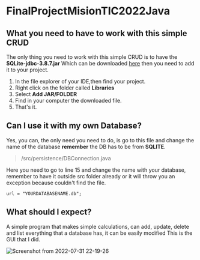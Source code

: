 # FinalProjectMisionTIC2022Java

## What you need to have to work with this simple CRUD

The only thing you need to work with this simple CRUD is to have the **SQLite-jdbc-3.8.7.jar**
Which can be downloaded [here](https://jar-download.com/artifacts/org.xerial/sqlite-jdbc/3.8.7/source-code)
then you need to add it to your project.

1. In the file explorer of your IDE,then find your project.
2. Right click on the folder called **Libraries**
3. Select **Add JAR/FOLDER**
4. Find in your computer the downloaded file.
5. That's it.

## Can I use it with my own Database?

Yes, you can, the only need you need to do, is go to this file and change the name of the database
**remember** the DB has to be from **SQLITE**.

> /src/persistence/DBConnection.java

Here you need to go to line 15 and change the name with your database, remember to have it outside src folder already
or it will throw you an exception because couldn't find the file.
  ```
  url = "YOURDATABASENAME.db";
  ```
## What should I expect?

A simple program that makes simple calculations, can add, update, delete and list everything that a database has, it can be easily modified
This is the GUI that I did.


![Screenshot from 2022-07-31 22-19-26](https://user-images.githubusercontent.com/48632338/182065541-c45474b8-3b13-4c9e-87be-29f10727fff9.png)


